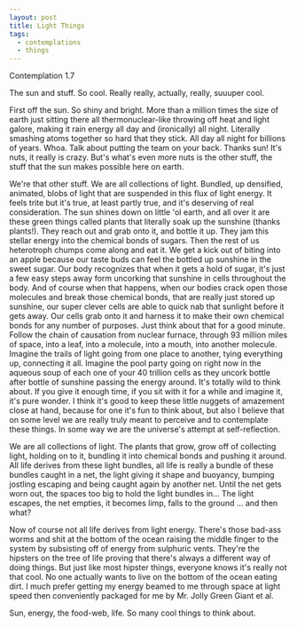 ```yaml
---
layout: post
title: Light Things
tags:
  - contemplations
  - things
---
```


Contemplation 1.7

The sun and stuff. So cool. Really really, actually, really, suuuper cool.

First off the sun. So shiny and bright. More than a million times the size of earth just sitting
there all thermonuclear-like throwing off heat and light galore,
making it rain energy all day and (ironically) all night.  Literally
smashing atoms together so hard that they stick.  All day all night for
billions of years.  Whoa.  Talk about putting the team on your back.  Thanks sun!
It's nuts, it really is crazy.
But's what's even more nuts is the other stuff, the stuff that the sun makes possible here on earth.  



We're that other stuff.  We are all collections of light.  Bundled, up densified, animated, blobs of
light that are suspended in this flux of light energy.  It feels trite but it's
true, at least partly true, and it's deserving of real consideration.
The sun shines down on little 'ol earth, and
all over it are these green things called plants that literally soak up
the sunshine (thanks plants!).  They reach out and grab onto it, and bottle it up.  They jam
this stellar energy into the chemical bonds of sugars.  Then the rest of us
heterotroph chumps come along and eat it.  We get a kick out of biting into an
apple because our taste buds can feel the bottled up sunshine in the sweet
sugar.  Our body recognizes that when it gets a hold of sugar, it's just a few
easy steps away form uncorking that sunshine in cells throughout the body.  And
of course when that happens, when our bodies crack open those molecules and
break those chemical bonds, that are really just stored up sunshine, our super
clever cells are able to quick nab that sunlight before it gets away.  Our cells
grab onto it and harness it to make their own chemical bonds for any number of
purposes.  Just think about that for a good minute.  Follow the chain of
causation from nuclear furnace, through 93 million miles of space, into a leaf,
into a molecule, into a mouth, into another molecule.  Imagine the trails of
light going from one place to another, tying everything up, connecting
it all.  Imagine the pool party going on right now in the aqueous soup of
each one of your 40 trillion cells as they uncork bottle after bottle of sunshine
passing the energy around. It's totally wild to think about.  If you give it
enough time, if you sit with it for a while and imagine it, it's pure wonder.
I think it's good to keep these little nuggets of amazement close at hand,
because for one it's fun to think about, but also I believe that on some level
we are really truly meant to perceive and to contemplate these things.  In some
way we are the universe's attempt at self-reflection.  

We are all collections of light. The plants that grow, grow off of collecting light, holding on to it, bundling it into chemical bonds and pushing it around. All life derives from these light bundles, all life is really a bundle of these bundles caught in a net, the light giving it shape and buoyancy, bumping jostling escaping and being caught again by another net. Until the net gets worn out, the spaces too big to hold the light bundles in... The light escapes, the net empties, it becomes limp, falls to the ground ... and then what?

Now of course not all life derives from light energy.  There's those bad-ass worms and shit at the bottom of the ocean raising the middle finger to the system by subsisting off of energy from sulphuric vents.  They're the hipsters on the tree of life proving that there's always a different way of doing things.  But just like most hipster things, everyone knows it's really not that cool.  No one actually wants to live on the bottom of the ocean eating dirt.  I much prefer getting my energy beamed to me through space at light speed then conveniently packaged for me by Mr. Jolly Green Giant et al.  

Sun, energy, the food-web, life.  So many cool things to think about.
